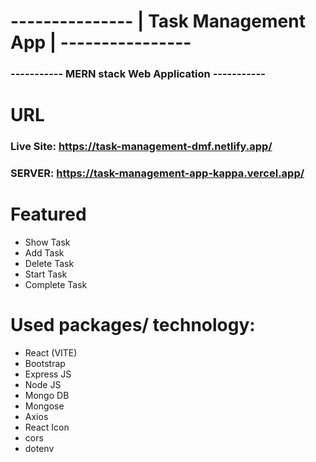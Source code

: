 # --------------- | Task Management App | ----------------
### ----------- MERN stack Web Application -----------
#
# URL
### Live Site: https://task-management-dmf.netlify.app/
### SERVER:  https://task-management-app-kappa.vercel.app/

# Featured
- Show Task
- Add Task
- Delete Task
- Start Task
- Complete Task

# Used packages/ technology:
- React (VITE)
- Bootstrap
- Express JS
- Node JS
- Mongo DB
- Mongose
- Axios
- React Icon
- cors
- dotenv